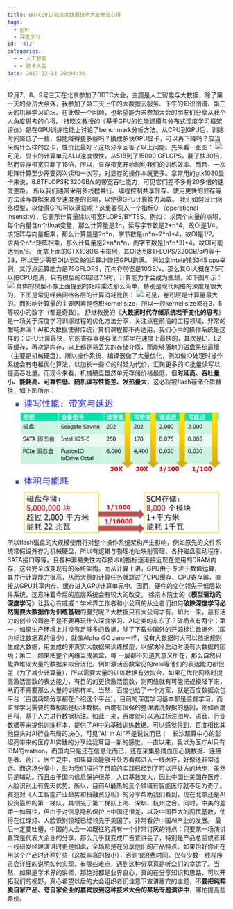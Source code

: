```yaml
---
title: BDTC2017北京大数据技术大会参会心得
tags:
  - gpu
  - 深度学习
id: '412'
categories:
  - - 人工智能
  - - 技术人生
date: 2017-12-13 20:04:38
---
```


12月7、8、9号三天在北京参加了BDTC大会，主题是人工智能与大数据，除了第一天的全员大会外，我参加了第二天上午的大数据云服务、下午的知识图谱、第三天的机器学习论坛。在此做一个回顾，也希望能为未参加大会的朋友们分享从我个人角度思考的心得。 禇晓文教授的《基于GPU的性能建模与分布式深度学习框架评价》是在GPU训练性能上讨论了benchmark分析方法。从CPU到GPU后，训练时间降低了一些，但能降得更多些吗？换成多块GPU显卡，可以再下降吗？应当采购什么样的显卡，性价比最好？这场分享回答了以上问题。先来看一张图： ![](http://www.taohui.pub/wp-content/uploads/2017/12/gpu内存带宽是瓶颈-1.jpg) 可见，显卡的计算单元ALU速度很快，从518到了15000 GFLOPS，翻了快30倍，然而显存带宽只翻了15倍，所以，显存带宽开始制约我们的训练效率。而且，一次矩阵计算至少需要两次读和一次写，对显存的操作本就更多。拿常用的gtx1080显卡来说，8.8TFLOPS和320GB/s的带宽吞吐能力，可见它们差不多有20多倍的速度差距。 所以我们通常采用多线程并行、编程控制共享显存、使用更快的显存等方法读写数据来减少速度差的影响，以使得GPU计算能力满载。 我们如何设计网络模型，以使得GPU可以满载呢？这里要引入一个指标OI（operational insensity），它表示计算量除以带宽FLOPS/BYTES。例如： 求两个向量的点积，每个向量含n个float变量，那么计算量是2n，读写字节数是2\*n\*4，故OI是1/4。 求矩阵与向量相乘，那么计算量是2n\*n，字节数是(n\*n+2\*n)\*4，故OI是1/2。 求两个n\*n矩阵相乘，那么计算量是2\*n\*n\*n，而字节数是(n\*n\*3)\*4，故OI可能达到n/6。 而拿上面的GTX1080显卡举例，其OI达到8TFLOPS/320GB/s约等于28，所以至少需要OI达到28的运算才能把GPU跑满。 例如拿intel的E5345 cpu举例，其浮点运算能力是75GFLOPS，而内存带宽是10GB/s，那么其OI大概在7.5可以把CPU跑满，只有模型的OI超过7.5时，计算能力才会成为瓶颈，如下图所示： ![](http://www.taohui.pub/wp-content/uploads/2017/12/intel5345的OI是7.5-1.jpg) 具体的模型不像上面提到的矩阵乘法那么简单，特别是现代网络的深度是很大的，下图是常见经典网络各层的计算消耗比例： ![](http://www.taohui.pub/wp-content/uploads/2017/12/unnamed-file-2.jpg) 可见，卷积层是计算量最大的。而影响计算量的主要因素是卷积kernel size，所以一般kernel size都在3、5等较小的数字（都是奇数）。 舒继教授的《**大数据时代存储系统若干变化的思考**》是一场关于深度学习训练过程的优化方法分享，关注点在前沿的工程领域，非常的酣畅淋漓！AI和大数据使得传统计算机课程都不再适用，我们心中的操作系统是这样的：CPU计算最快，它的寄存器是存储介质里在速度上最快的，其次是L1、L2等缓存，再次是内存，以上都是易丢失的存储介质，而能够落地的磁盘系统最慢（主要是机械硬盘）。所以操作系统、编译器做了大量优化，例如做IO处理时操作系统会有电梯优化算法，以加长一些IO的时延为代价，汇聚更多的IO批量读写以提高吞吐量。而现今来看，机械硬盘虽然单元存储价格最低，但**时延高、吞吐量小、能耗高、可靠性低、随机读写性能差、发热量大**，这必将被flash存储介质替换，如下图所示： ![](/2017/12/unnamed-file-1-1.jpg) 所以flash磁盘的大规模使用将对整个操作系统架构产生影响，例如原先的文件系统常假设外存为机械硬盘，所以有逻辑与物理地址映射管理、各种磁盘驱动程序、SATA接口等等。且各种非易失性内存技术的指标逐渐接近现在使用的DRAM内存，这会完全改变现有的系统架构。而从计算上讲，GPU由于专注于数值运算，其并行计算能力很高，从而大量的计算任务就跳过了CPU缓存、CPU寄存器，直接从GPU共享内存、缓存进入GPU计算单元中。因而，硬件的变化领先于低层软件系统，这意味着今后的底层系统会有较大的改变。 徐宗本院士的《**模型驱动的深度学习**》让我心有戚戚：学术界工作者和小公司的从业者们如何**破除深度学习必然需要大数据作为训练基础**的魔咒呢？大数据只有大公司才有，如此一来，最有活力的创业公司岂不是不要再玩什么深度学习、AI之类的东东了？破局点有两个：第一，如果生产环境上并没有足够多的数据，除了下载些国外的开源标注数据外（国内标注数据真的很少），就像Alpha GO zero一样，没有大数据时大可以依据规则生成大数据，用生成的非真实大数据来训练模型，以解决冷启动时没有大数据的困境；第二，如果把整个网络当成黑盒，每 一层都不知道其意义所在，那么自然只能靠堆砌大量的数据来拟合泛化。例如激活函数常见的relu等他们的表达能力都很差（为了减少计算量），所以需要大量的训练数据有效拟合，如果在优化网络时提高激活函数的表达能力，有目的的更换激活函数，则网络就有可能把规模降下来，从而不需要那么大量的训练样本。当然，百度也给了一个方案，就是百度数据众包平台（百度两场分享都在介绍这个平台）。目前的深度学习基本都是监督学习，而监督学习需要的数据都是标注数据。百度有很强的整理清洗数据的基因，例如百度百科，基于人力进行数据标注。如此一来，百度就可以通过标注图片、语音、行业数据等来提供训练样本，提供了AI中的基础训练数据。可以感觉得到，百度相比其他巨头对AI行业布局的决心，可见“All in AI“不是说说而已！   长沙超算中心的彭绍亮带来的医疗AI实践的分享给我耳目一新的感觉。一直以来，我以为医疗AI只有IBM的watson，而国内只是还在信息化而已，还在采集脉搏血压心跳数据、连接患者、药厂、医生之中，如果算法能够开处方看病进入一线医疗，好像还非常遥远。而这场分享中，彭为我们描述了目前的实践已经到了可以开处方的地步，虽然只是辅助。而且由于国内信息保护很差，人口基数又大，因此中国比美国在医疗、人脸识别上有先天优势。所以，目前AI最热的三个领域有智能医疗就不足为奇了。 赛迪对《人工智能产业趋势和投融资分析》的分享帮助我们看到，现在北京还是AI投资最热的第一梯队，其领先于第二梯队上海、深圳、杭州之合。同时，中美的差距一如既往，但由于对信息隐私保护上中国还很差，以及中国巨大的网民基数，使得在红绿灯、人脸识别领域已经领先于美国了。非常看好中国AI产业的发展。 最后一定要吐槽，中国的大会一如既往的具有一个非常讨厌的特点：只要某一场演讲嘉宾是代表大企业的分享，那么几乎就变成广告宣讲会了，特别是产品总监或者非一线研发经理演讲时更是如此，全场都是在分享他们的产品特点。如果恰好你正在用这个产品时还稍好些（这概率真的极小），否则很浪费时间。仅有少数一线程序员会详细的说明如何实现、有哪些难点，遇到这种分享真是听众们的幸运了。当然，如果是学术界的讲师，那绝对都是业界良心，真的在分享知识和思路，可以开拓我们的视野，真心希望以后的大会组织者们注意下宣讲嘉宾的主题，不**要把纯粹卖自家产品、夸自家企业的嘉宾放到这种技术大会的某场专题演讲中**，哪怕提高些票价。